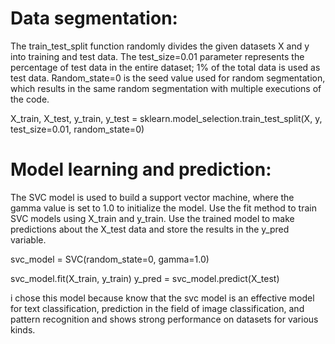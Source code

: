# Data segmentation:
The train_test_split function randomly divides the given datasets X and y into training and test data.
The test_size=0.01 parameter represents the percentage of test data in the entire dataset; 1% of the total data is used as test data.
Random_state=0 is the seed value used for random segmentation, which results in the same random segmentation with multiple executions of the code.

X_train, X_test, y_train, y_test = sklearn.model_selection.train_test_split(X, y, test_size=0.01, random_state=0)

# Model learning and prediction:
The SVC model is used to build a support vector machine, where the gamma value is set to 1.0 to initialize the model.
Use the fit method to train SVC models using X_train and y_train.
Use the trained model to make predictions about the X_test data and store the results in the y_pred variable.

svc_model = SVC(random_state=0, gamma=1.0)

svc_model.fit(X_train, y_train)
y_pred = svc_model.predict(X_test)

i chose this model because  know that the svc model is an effective model for text classification,
prediction in the field of image classification, and pattern recognition and shows strong performance on datasets for various kinds.

